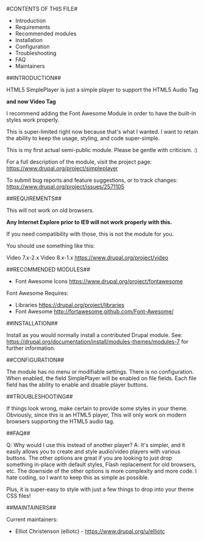 #CONTENTS OF THIS FILE#

- Introduction
- Requirements
- Recommended modules
- Installation
- Configuration
- Troubleshooting
- FAQ
- Maintainers

##INTRODUCTION##

HTML5 SimplePlayer is just a simple player to support the HTML5 Audio Tag

**and now Video Tag**

I recommend adding the Font Awesome Module in order to have the built-in styles
work properly.

This is super-limited right now because that's what I wanted. I want to
retain the ability to keep the usage, styling, and code super-simple.

This is my first actual semi-public module. Please be gentle with criticism. :)

For a full description of the module, visit the project page:
https://www.drupal.org/project/simpleplayer

To submit bug reports and feature suggestions, or to track changes:
https://www.drupal.org/project/issues/2571105

##REQUIREMENTS##

This will not work on old browsers.

**Any Internet Explore prior to IE9 will not work properly with this.**

If you need compatibility with those, this is not the module for you.

You should use something like this:

Video 7.x-2.x
Video 8.x-1.x
https://www.drupal.org/project/video


##RECOMMENDED MODULES##

- Font Awesome Icons https://www.drupal.org/project/fontawesome

Font Awesome Requires:

- Libraries https://drupal.org/project/libraries
- Font Awesome http://fortawesome.github.com/Font-Awesome/

##INSTALLATION##

Install as you would normally install a contributed Drupal module. See:
   https://drupal.org/documentation/install/modules-themes/modules-7
   for further information.

##CONFIGURATION##

The module has no menu or modifiable settings. There is no configuration. When
enabled, the field SimplePlayer will be enabled on file fields. Each file
field has the ability to enable and disable
player buttons.

##TROUBLESHOOTING##

If things look wrong, make certain to provide some styles in your theme.
Obviously, since this is an HTML5 player,
This will only work on modern browsers supporting the HTML5 audio tag.

##FAQ##

Q: Why would I use this instead of another player?
A: It's simpler, and it easily allows you to create and style audio/video
players with various buttons. The other options are great if you are looking
to just drop something in-place with default styles, Flash replacement for old
browsers, etc. The downside of the other options is more complexity and more
code. I hate coding, so I want to keep this as simple as possible.

Plus, it is super-easy to style with just a few things to drop into your theme
CSS files!

##MAINTAINERS##

Current maintainers:

- Elliot Christenson (elliotc) - https://www.drupal.org/u/elliotc
